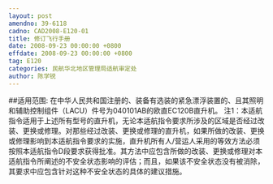 ```yaml
---
layout: post
amendno: 39-6118
cadno: CAD2008-E120-01
title: 修订飞行手册
date: 2008-09-23 00:00:00 +0800
effdate: 2008-09-23 00:00:00 +0800
tag: E120
categories: 民航华北地区管理局适航审定处
author: 陈学锐
---
```


##适用范围:
在中华人民共和国注册的、装备有选装的紧急漂浮装置的、且其照明和辅助控制组件（LACU）件号为040101AB的欧直EC120B直升机。
注1：本适航指令适用于上述所有型号的直升机，无论本适航指令要求所涉及的区域是否经过改装、更换或修理。对那些经过改装、更换或修理的直升机，如果所做的改装、更换或修理影响到本适航指令要求的实施，直升机所有人/营运人采用的等效方法必须按照本适航指令D段要求获得批准。其方法中应包含所做的改装、更换或修理对本适航指令所阐述的不安全状态影响的评估；而且，如果该不安全状态没有被消除，其要求中应包含针对这种不安全状态的具体的建议措施。

